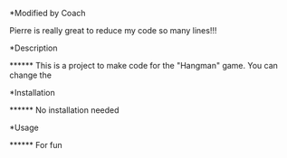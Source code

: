 *Modified by Coach

Pierre is really great to reduce my code so many lines!!!

*Description

****** This is a project to make code for the "Hangman" game. You can change the 

*Installation

****** No installation needed

*Usage

****** For fun
